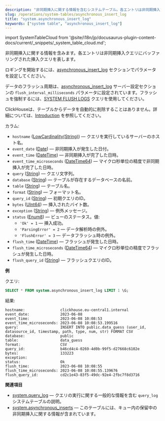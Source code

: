 ```yaml
---
description: "非同期挿入に関する情報を含むシステムテーブル。各エントリは非同期挿入クエリにバッファリングされた挿入クエリを表します。"
slug: /operations/system-tables/asynchronous_insert_log
title: "system.asynchronous_insert_log"
keywords: ["system table", "asynchronous_insert_log"]
---
```

import SystemTableCloud from '@site/i18n/jp/docusaurus-plugin-content-docs/current/_snippets/_system_table_cloud.md';

<SystemTableCloud/>

非同期挿入に関する情報を含みます。各エントリは非同期挿入クエリにバッファリングされた挿入クエリを表します。

ロギングを開始するには、[asynchronous_insert_log](../../operations/server-configuration-parameters/settings.md#asynchronous_insert_log) セクションでパラメータを設定してください。

データのフラッシュ周期は、[asynchronous_insert_log](../../operations/server-configuration-parameters/settings.md#asynchronous_insert_log) サーバー設定セクションの `flush_interval_milliseconds` パラメータに設定されています。フラッシュを強制するには、[SYSTEM FLUSH LOGS](../../sql-reference/statements/system.md#query_language-system-flush_logs) クエリを使用してください。

ClickHouseは、テーブルからデータを自動的に削除することはありません。詳細については、[Introduction](/operations/system-tables/overview#system-tables-introduction) を参照してください。

カラム:

- `hostname` ([LowCardinality(String)](../../sql-reference/data-types/string.md)) — クエリを実行しているサーバーのホスト名。
- `event_date` ([Date](../../sql-reference/data-types/date.md)) — 非同期挿入が発生した日付。
- `event_time` ([DateTime](../../sql-reference/data-types/datetime.md)) — 非同期挿入が完了した日時。
- `event_time_microseconds` ([DateTime64](../../sql-reference/data-types/datetime64.md)) — マイクロ秒単位の精度で非同期挿入が完了した日時。
- `query` ([String](../../sql-reference/data-types/string.md)) — クエリ文字列。
- `database` ([String](../../sql-reference/data-types/string.md)) — テーブルが存在するデータベースの名前。
- `table` ([String](../../sql-reference/data-types/string.md)) — テーブル名。
- `format` ([String](/sql-reference/data-types/string.md)) — フォーマット名。
- `query_id` ([String](../../sql-reference/data-types/string.md)) — 初期クエリのID。
- `bytes` ([UInt64](../../sql-reference/data-types/int-uint.md#uint-ranges)) — 挿入されたバイト数。
- `exception` ([String](../../sql-reference/data-types/string.md)) — 例外メッセージ。
- `status` ([Enum8](../../sql-reference/data-types/enum.md)) — ビューのステータス。値:
    - `'Ok' = 1` — 挿入成功。
    - `'ParsingError' = 2` — データ解析時の例外。
    - `'FlushError' = 3` — データフラッシュ時の例外。
- `flush_time` ([DateTime](../../sql-reference/data-types/datetime.md)) — フラッシュが発生した日時。
- `flush_time_microseconds` ([DateTime64](../../sql-reference/data-types/datetime64.md)) — マイクロ秒単位の精度でフラッシュが発生した日時。
- `flush_query_id` ([String](../../sql-reference/data-types/string.md)) — フラッシュクエリのID。

**例**

クエリ:

``` sql
SELECT * FROM system.asynchronous_insert_log LIMIT 1 \G;
```

結果:

``` text
hostname:                clickhouse.eu-central1.internal
event_date:              2023-06-08
event_time:              2023-06-08 10:08:53
event_time_microseconds: 2023-06-08 10:08:53.199516
query:                   INSERT INTO public.data_guess (user_id, datasource_id, timestamp, path, type, num, str) FORMAT CSV
database:                public
table:                   data_guess
format:                  CSV
query_id:                b46cd4c4-0269-4d0b-99f5-d27668c6102e
bytes:                   133223
exception:
status:                  Ok
flush_time:              2023-06-08 10:08:55
flush_time_microseconds: 2023-06-08 10:08:55.139676
flush_query_id:          cd2c1e43-83f5-49dc-92e4-2fbc7f8d3716
```

**関連項目**

- [system.query_log](../../operations/system-tables/query_log) — クエリの実行に関する一般的な情報を含む `query_log` システムテーブルの説明。
- [system.asynchronous_inserts](../../operations/system-tables/asynchronous_inserts.md#system_tables-asynchronous_inserts) — このテーブルには、キュー内の保留中の非同期挿入に関する情報が含まれています。
